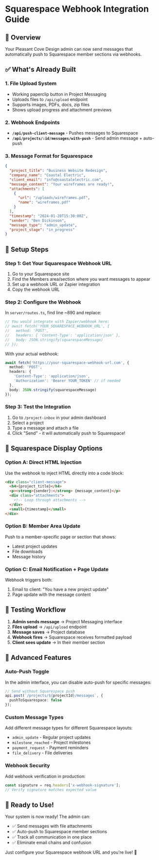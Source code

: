 # Squarespace Webhook Integration Guide

## 🎯 Overview
Your Pleasant Cove Design admin can now send messages that automatically push to Squarespace member sections via webhooks.

## ✅ What's Already Built

### 1. **File Upload System**
- Working paperclip button in Project Messaging
- Uploads files to `/api/upload` endpoint
- Supports images, PDFs, docs, zip files
- Shows upload progress and attachment previews

### 2. **Webhook Endpoints**
- **`/api/push-client-message`** - Pushes messages to Squarespace
- **`/api/projects/:id/messages/with-push`** - Send admin message + auto-push

### 3. **Message Format for Squarespace**
```json
{
  "project_title": "Business Website Redesign",
  "company_name": "Coastal Electric", 
  "client_email": "info@coastalelectric.com",
  "message_content": "Your wireframes are ready!",
  "attachments": [
    {
      "url": "/uploads/wireframes.pdf",
      "name": "wireframes.pdf"
    }
  ],
  "timestamp": "2024-01-20T15:30:00Z",
  "sender": "Ben Dickinson",
  "message_type": "admin_update",
  "project_stage": "in_progress"
}
```

## 🔧 Setup Steps

### Step 1: Get Your Squarespace Webhook URL
1. Go to your Squarespace site
2. Find the Members area/section where you want messages to appear
3. Set up a webhook URL or Zapier integration
4. Copy the webhook URL

### Step 2: Configure the Webhook
In `server/routes.ts`, find line ~890 and replace:
```typescript
// You would integrate with Zapier/webhook here:
// await fetch('YOUR_SQUARESPACE_WEBHOOK_URL', {
//   method: 'POST',
//   headers: { 'Content-Type': 'application/json' },
//   body: JSON.stringify(squarespaceMessage)
// });
```

With your actual webhook:
```typescript
await fetch('https://your-squarespace-webhook-url.com', {
  method: 'POST',
  headers: { 
    'Content-Type': 'application/json',
    'Authorization': 'Bearer YOUR_TOKEN' // if needed
  },
  body: JSON.stringify(squarespaceMessage)
});
```

### Step 3: Test the Integration
1. Go to `/project-inbox` in your admin dashboard
2. Select a project
3. Type a message and attach a file
4. Click "Send" - it will automatically push to Squarespace!

## 🎨 Squarespace Display Options

### Option A: Direct HTML Injection
Use the webhook to inject HTML directly into a code block:
```html
<div class="client-message">
  <h4>{project_title}</h4>
  <p><strong>{sender}:</strong> {message_content}</p>
  <div class="attachments">
    <!-- Loop through attachments -->
  </div>
  <small>{timestamp}</small>
</div>
```

### Option B: Member Area Update
Push to a member-specific page or section that shows:
- Latest project updates
- File downloads
- Message history

### Option C: Email Notification + Page Update
Webhook triggers both:
1. Email to client: "You have a new project update"
2. Page update with the message content

## 📱 Testing Workflow

1. **Admin sends message** → Project Messaging interface
2. **Files upload** → `/api/upload` endpoint  
3. **Message saves** → Project database
4. **Webhook fires** → Squarespace receives formatted payload
5. **Client sees update** → In their member section

## 🔧 Advanced Features

### Auto-Push Toggle
In the admin interface, you can disable auto-push for specific messages:
```typescript
// Send without Squarespace push
api.post(`/projects/${projectId}/messages`, { 
  pushToSquarespace: false 
});
```

### Custom Message Types
Add different message types for different Squarespace layouts:
- `admin_update` - Regular project updates
- `milestone_reached` - Project milestones  
- `payment_request` - Payment reminders
- `file_delivery` - File deliveries

### Webhook Security
Add webhook verification in production:
```typescript
const signature = req.headers['x-webhook-signature'];
// Verify signature matches expected value
```

## 🚀 Ready to Use!

Your system is now ready! The admin can:
- ✅ Send messages with file attachments
- ✅ Auto-push to Squarespace member sections  
- ✅ Track all communication in one place
- ✅ Eliminate email chains and confusion

Just configure your Squarespace webhook URL and you're live! 🎉 